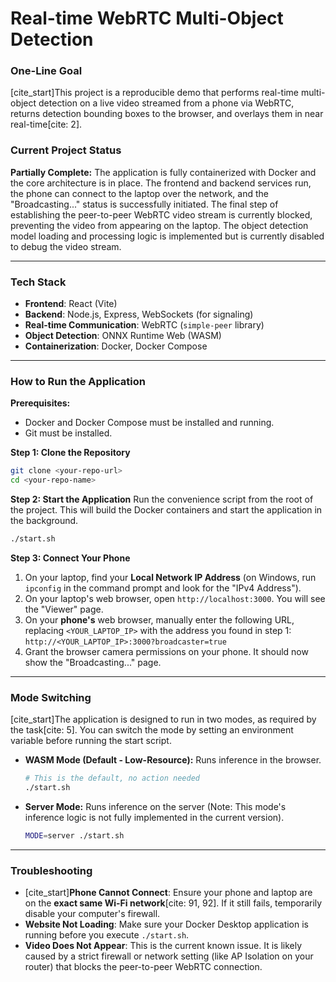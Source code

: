 # Real-time WebRTC Multi-Object Detection

### One-Line Goal
[cite_start]This project is a reproducible demo that performs real-time multi-object detection on a live video streamed from a phone via WebRTC, returns detection bounding boxes to the browser, and overlays them in near real-time[cite: 2].

### Current Project Status
**Partially Complete:** The application is fully containerized with Docker and the core architecture is in place. The frontend and backend services run, the phone can connect to the laptop over the network, and the "Broadcasting..." status is successfully initiated. The final step of establishing the peer-to-peer WebRTC video stream is currently blocked, preventing the video from appearing on the laptop. The object detection model loading and processing logic is implemented but is currently disabled to debug the video stream.

---

### Tech Stack
* **Frontend**: React (Vite)
* **Backend**: Node.js, Express, WebSockets (for signaling)
* **Real-time Communication**: WebRTC (`simple-peer` library)
* **Object Detection**: ONNX Runtime Web (WASM)
* **Containerization**: Docker, Docker Compose

---

### How to Run the Application

**Prerequisites:**
* Docker and Docker Compose must be installed and running.
* Git must be installed.

**Step 1: Clone the Repository**
```bash
git clone <your-repo-url>
cd <your-repo-name>
```

**Step 2: Start the Application**
Run the convenience script from the root of the project. This will build the Docker containers and start the application in the background.
```bash
./start.sh
```

**Step 3: Connect Your Phone**
1.  On your laptop, find your **Local Network IP Address** (on Windows, run `ipconfig` in the command prompt and look for the "IPv4 Address").
2.  On your laptop's web browser, open `http://localhost:3000`. You will see the "Viewer" page.
3.  On your **phone's** web browser, manually enter the following URL, replacing `<YOUR_LAPTOP_IP>` with the address you found in step 1:
    `http://<YOUR_LAPTOP_IP>:3000?broadcaster=true`
4.  Grant the browser camera permissions on your phone. It should now show the "Broadcasting..." page.

---

### Mode Switching
[cite_start]The application is designed to run in two modes, as required by the task[cite: 5]. You can switch the mode by setting an environment variable before running the start script.

* **WASM Mode (Default - Low-Resource):** Runs inference in the browser.
    ```bash
    # This is the default, no action needed
    ./start.sh
    ```
* **Server Mode:** Runs inference on the server (Note: This mode's inference logic is not fully implemented in the current version).
    ```bash
    MODE=server ./start.sh
    ```

---

### Troubleshooting
* [cite_start]**Phone Cannot Connect**: Ensure your phone and laptop are on the **exact same Wi-Fi network**[cite: 91, 92]. If it still fails, temporarily disable your computer's firewall.
* **Website Not Loading**: Make sure your Docker Desktop application is running before you execute `./start.sh`.
* **Video Does Not Appear**: This is the current known issue. It is likely caused by a strict firewall or network setting (like AP Isolation on your router) that blocks the peer-to-peer WebRTC connection.